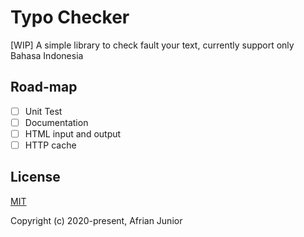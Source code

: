 # Typo Checker

[WIP] A simple library to check fault your text, currently support only Bahasa Indonesia

## Road-map

* [ ] Unit Test
* [ ] Documentation
* [ ] HTML input and output
* [ ] HTTP cache

## License

[MIT](https://opensource.org/licenses/MIT)

Copyright (c) 2020-present, Afrian Junior
